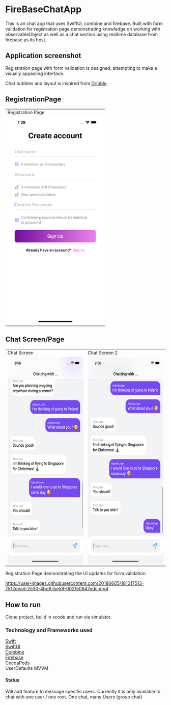# FireBaseChatApp

This is an chat app that uses SwiftUI, combine and firebase. Built with form validation for registration page demonstrating knowledge on working with observableObject as well as a chat section using realtime database from firebase as its host. 

## Application screenshot

Registration page with form validation is designed, attempting to make a visually appealing interface.

Chat bubbles and layout is inspired from [Dribble](https://dribbble.com/shots/18413430-Ussage-Mobile-App-Design)


## RegistrationPage
<table>
  <tr>
    <td>Registration Page</td>
  </tr>
  <tr>
    <td><img src="https://github.com/Tsenguun132/FireBaseChatApp/blob/main/ScreenShots/Simulator%20Screen%20Shot%20-%20iPhone%2013%20Pro%20Max%20-%202022-07-26%20at%2001.39.36.png" width=300 height=650></td>
  </tr>
 </table>

 ## Chat Screen/Page
<table>
  <tr>
     <td>Chat Screen</td>
     <td>Chat Screen 2</td>
  </tr>
  <tr>
    <td><img src="https://github.com/Tsenguun132/FireBaseChatApp/blob/main/ScreenShots/Simulator%20Screen%20Shot%20-%20iPhone%2013%20-%202022-07-26%20at%2014.56.28.png" width=300 height=650></td>
    <td><img src="https://github.com/Tsenguun132/FireBaseChatApp/blob/main/ScreenShots/Simulator%20Screen%20Shot%20-%20iPhone%2013%20-%202022-07-26%20at%2014.56.31.png" width=300 height=650></td>
  </tr>
 </table>
 
 
Registration Page demonstrating the UI updates for form validation


https://user-images.githubusercontent.com/20180605/181017513-7512eead-2e30-4bd8-be58-0021e0847edc.mp4

## How to run

Clone project, build in xcode and run via simulator.

### Technology and Frameworks used

[Swift](https://developer.apple.com/swift/)\
[SwiftUI](https://developer.apple.com/documentation/swiftui/)\
[Combine](https://developer.apple.com/documentation/combine/)\
[Firebase](https://firebase.google.com)\
[CocoaPods](https://cocoapods.org)\
UserDefaults
MVVM


#### Status

Will add feature to message specific users. Currently it is only available to chat with one user / one root. One chat, many Users (group chat)


